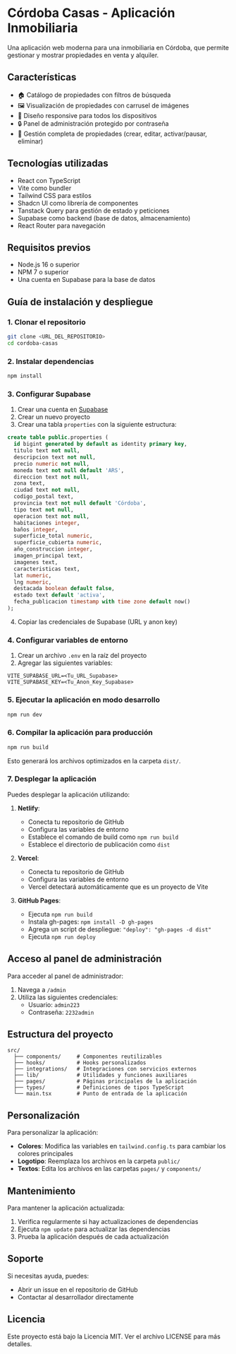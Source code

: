 
# Córdoba Casas - Aplicación Inmobiliaria

Una aplicación web moderna para una inmobiliaria en Córdoba, que permite gestionar y mostrar propiedades en venta y alquiler.

## Características

- 🏠 Catálogo de propiedades con filtros de búsqueda
- 🖼️ Visualización de propiedades con carrusel de imágenes
- 📱 Diseño responsive para todos los dispositivos
- 🔒 Panel de administración protegido por contraseña
- 📝 Gestión completa de propiedades (crear, editar, activar/pausar, eliminar)

## Tecnologías utilizadas

- React con TypeScript
- Vite como bundler
- Tailwind CSS para estilos
- Shadcn UI como librería de componentes
- Tanstack Query para gestión de estado y peticiones
- Supabase como backend (base de datos, almacenamiento)
- React Router para navegación

## Requisitos previos

- Node.js 16 o superior
- NPM 7 o superior
- Una cuenta en Supabase para la base de datos

## Guía de instalación y despliegue

### 1. Clonar el repositorio

```bash
git clone <URL_DEL_REPOSITORIO>
cd cordoba-casas
```

### 2. Instalar dependencias

```bash
npm install
```

### 3. Configurar Supabase

1. Crear una cuenta en [Supabase](https://supabase.com/)
2. Crear un nuevo proyecto
3. Crear una tabla `properties` con la siguiente estructura:

```sql
create table public.properties (
  id bigint generated by default as identity primary key,
  titulo text not null,
  descripcion text not null,
  precio numeric not null,
  moneda text not null default 'ARS',
  direccion text not null,
  zona text,
  ciudad text not null,
  codigo_postal text,
  provincia text not null default 'Córdoba',
  tipo text not null,
  operacion text not null,
  habitaciones integer,
  baños integer,
  superficie_total numeric,
  superficie_cubierta numeric,
  año_construccion integer,
  imagen_principal text,
  imagenes text,
  caracteristicas text,
  lat numeric,
  lng numeric,
  destacada boolean default false,
  estado text default 'activa',
  fecha_publicacion timestamp with time zone default now()
);
```

4. Copiar las credenciales de Supabase (URL y anon key)

### 4. Configurar variables de entorno

1. Crear un archivo `.env` en la raíz del proyecto
2. Agregar las siguientes variables:

```
VITE_SUPABASE_URL=<Tu_URL_Supabase>
VITE_SUPABASE_KEY=<Tu_Anon_Key_Supabase>
```

### 5. Ejecutar la aplicación en modo desarrollo

```bash
npm run dev
```

### 6. Compilar la aplicación para producción

```bash
npm run build
```

Esto generará los archivos optimizados en la carpeta `dist/`.

### 7. Desplegar la aplicación

Puedes desplegar la aplicación utilizando:

1. **Netlify**:
   - Conecta tu repositorio de GitHub
   - Configura las variables de entorno
   - Establece el comando de build como `npm run build`
   - Establece el directorio de publicación como `dist`

2. **Vercel**:
   - Conecta tu repositorio de GitHub
   - Configura las variables de entorno
   - Vercel detectará automáticamente que es un proyecto de Vite

3. **GitHub Pages**:
   - Ejecuta `npm run build`
   - Instala gh-pages: `npm install -D gh-pages`
   - Agrega un script de despliegue: `"deploy": "gh-pages -d dist"`
   - Ejecuta `npm run deploy`

## Acceso al panel de administración

Para acceder al panel de administrador:

1. Navega a `/admin`
2. Utiliza las siguientes credenciales:
   - Usuario: `admin223`
   - Contraseña: `2232admin`

## Estructura del proyecto

```
src/
  ├── components/     # Componentes reutilizables
  ├── hooks/          # Hooks personalizados
  ├── integrations/   # Integraciones con servicios externos
  ├── lib/            # Utilidades y funciones auxiliares
  ├── pages/          # Páginas principales de la aplicación
  ├── types/          # Definiciones de tipos TypeScript
  └── main.tsx        # Punto de entrada de la aplicación
```

## Personalización

Para personalizar la aplicación:

- **Colores**: Modifica las variables en `tailwind.config.ts` para cambiar los colores principales
- **Logotipo**: Reemplaza los archivos en la carpeta `public/`
- **Textos**: Edita los archivos en las carpetas `pages/` y `components/`

## Mantenimiento

Para mantener la aplicación actualizada:

1. Verifica regularmente si hay actualizaciones de dependencias
2. Ejecuta `npm update` para actualizar las dependencias
3. Prueba la aplicación después de cada actualización

## Soporte

Si necesitas ayuda, puedes:

- Abrir un issue en el repositorio de GitHub
- Contactar al desarrollador directamente

## Licencia

Este proyecto está bajo la Licencia MIT. Ver el archivo LICENSE para más detalles.

